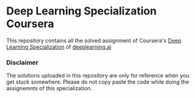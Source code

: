 # Deep Learning Specialization Coursera

This repository contains all the solved assignment of Coursera's [Deep Learning Specialization](https://www.coursera.org/specializations/deep-learning) of [deeplearning.ai](https://www.deeplearning.ai/)


### **Disclaimer**

The solutions uploaded in this repository are only for reference when you get stuck somewhere. Please do not copy paste the code while doing the assignemnts of this specialization.
